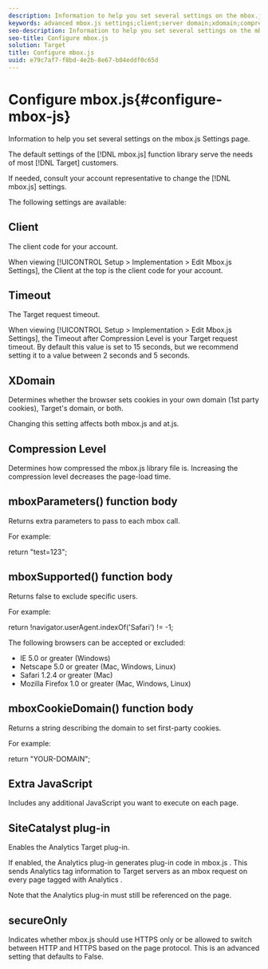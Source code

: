 ```yaml
---
description: Information to help you set several settings on the mbox.js Settings page.
keywords: advanced mbox.js settings;client;server domain;xdomain;compression level;client session id support;secureOnly;client pc id support;pass page;referring url;traffic level;traffic duration;mboxParameters() function body;mboxSupported() function body;mboxCookieDomain() function body;Extra JavaScript;SiteCatalyst plug-in;Get mbox.js as self-extracting JavaScript;flicker;body hiding;hide body
seo-description: Information to help you set several settings on the mbox.js Settings page.
seo-title: Configure mbox.js
solution: Target
title: Configure mbox.js
uuid: e79c7af7-f8bd-4e2b-8e67-b04eddf0c65d
---
```


# Configure mbox.js{#configure-mbox-js}

Information to help you set several settings on the mbox.js Settings page.

The default settings of the [!DNL mbox.js] function library serve the needs of most [!DNL Target] customers.

If needed, consult your account representative to change the [!DNL mbox.js] settings.

The following settings are available:

## Client

The client code for your account.

When viewing [!UICONTROL Setup > Implementation > Edit Mbox.js Settings], the Client at the top is the client code for your account.

## Timeout

The Target request timeout.

When viewing [!UICONTROL Setup > Implementation > Edit Mbox.js Settings], the Timeout after Compression Level is your Target request timeout. By default this value is set to 15 seconds, but we recommend setting it to a value between 2 seconds and 5 seconds.

## XDomain

Determines whether the browser sets cookies in your own domain (1st party cookies), Target's domain, or both.

Changing this setting affects both mbox.js and at.js.

## Compression Level

Determines how compressed the mbox.js library file is. Increasing the compression level decreases the page-load time.

## mboxParameters() function body

Returns extra parameters to pass to each mbox call.

For example:

return "test=123";

## mboxSupported() function body

Returns false to exclude specific users.

For example:

return !navigator.userAgent.indexOf('Safari') != -1;

The following browsers can be accepted or excluded:

*   IE 5.0 or greater (Windows)
*   Netscape 5.0 or greater (Mac, Windows, Linux)
*   Safari 1.2.4 or greater (Mac)
*   Mozilla Firefox 1.0 or greater (Mac, Windows, Linux)

## mboxCookieDomain() function body

Returns a string describing the domain to set first-party cookies.

For example:

return "YOUR-DOMAIN";

## Extra JavaScript

Includes any additional JavaScript you want to execute on each page.

## SiteCatalyst plug-in

Enables the Analytics Target plug-in.

If enabled, the Analytics plug-in generates plug-in code in mbox.js . This sends Analytics tag information to Target servers as an mbox request on every page tagged with Analytics .

Note that the Analytics plug-in must still be referenced on the page.

## secureOnly

Indicates whether mbox.js should use HTTPS only or be allowed to switch between HTTP and HTTPS based on the page protocol. This is an advanced setting that defaults to False.